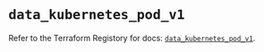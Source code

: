 # `data_kubernetes_pod_v1`

Refer to the Terraform Registory for docs: [`data_kubernetes_pod_v1`](https://registry.terraform.io/providers/hashicorp/kubernetes/2.19.0/docs/data-sources/pod_v1).
